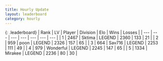 ```yaml
---
title: Hourly Update
layout: leaderboard
category: hourly
---
```


{: .leaderboard}
| Rank | LV | Player | Division | Elo | Wins | Losses |
| --- | --- | --- | --- | --- | --- | --- |
| <span data-change="0">1</span> | 2467 | <span title="ID: 353063">Sktima</span> | LEGEND | <span data-change="0">2360</span> | <span data-change="0">133</span> | <span data-change="0">21</span> |
| <span data-change="0">2</span> | 959 | <span title="ID: 540690">poon</span> | LEGEND | <span data-change="-9">2326</span> | <span data-change="1">157</span> | <span data-change="1">65</span> |
| <span data-change="0">3</span> | 664 | <span title="ID: 556277">Sav716</span> | LEGEND | <span data-change="0">2253</span> | <span data-change="0">111</span> | <span data-change="0">49</span> |
| <span data-change="0">4</span> | 979 | <span title="ID: 692745">Wonderful</span> | LEGEND | <span data-change="6">2245</span> | <span data-change="1">147</span> | <span data-change="0">65</span> |
| <span data-change="0">5</span> | 1334 | <span title="ID: 416373">Mirakee</span> | LEGEND | <span data-change="0">2236</span> | <span data-change="0">80</span> | <span data-change="0">30</span> |